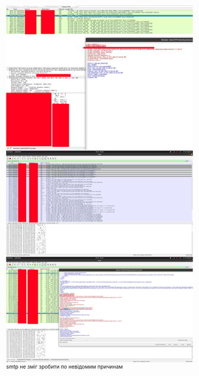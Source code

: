 <img src="./images/2024-12-15_19-11.png">
<img src="./images/2024-12-15_19-22.png">
<img src="./images/2024-12-15_19-24.png">
smtp не зміг зробити по невідомим причинам
